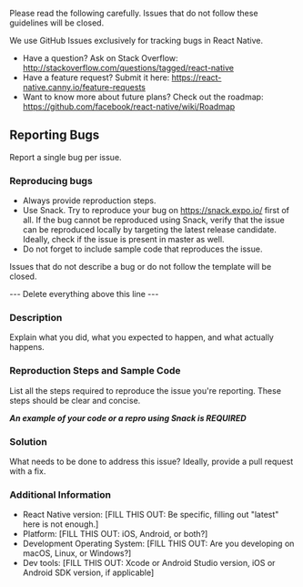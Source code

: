 Please read the following carefully. Issues that do not follow these guidelines will be closed.

We use GitHub Issues exclusively for tracking bugs in React Native.

- Have a question? Ask on Stack Overflow: http://stackoverflow.com/questions/tagged/react-native
- Have a feature request? Submit it here: https://react-native.canny.io/feature-requests
- Want to know more about future plans? Check out the roadmap: https://github.com/facebook/react-native/wiki/Roadmap

## Reporting Bugs

Report a single bug per issue.

### Reproducing bugs

- Always provide reproduction steps.
- Use Snack. Try to reproduce your bug on https://snack.expo.io/ first of all.
  If the bug cannot be reproduced using Snack, verify that the issue can be reproduced locally by targeting the latest release candidate. Ideally, check if the issue is present in master as well.
- Do not forget to include sample code that reproduces the issue.

Issues that do not describe a bug or do not follow the template will be closed.

--- Delete everything above this line ---

### Description

Explain what you did, what you expected to happen, and what actually happens.

### Reproduction Steps and Sample Code

List all the steps required to reproduce the issue you're reporting. These steps should be clear and concise.

  ***An example of your code or a repro using Snack is REQUIRED***


### Solution

What needs to be done to address this issue? Ideally, provide a pull request with a fix.

### Additional Information

* React Native version: [FILL THIS OUT: Be specific, filling out "latest" here is not enough.]
* Platform: [FILL THIS OUT: iOS, Android, or both?]
* Development Operating System: [FILL THIS OUT: Are you developing on macOS, Linux, or Windows?]
* Dev tools: [FILL THIS OUT: Xcode or Android Studio version, iOS or Android SDK version, if applicable]
